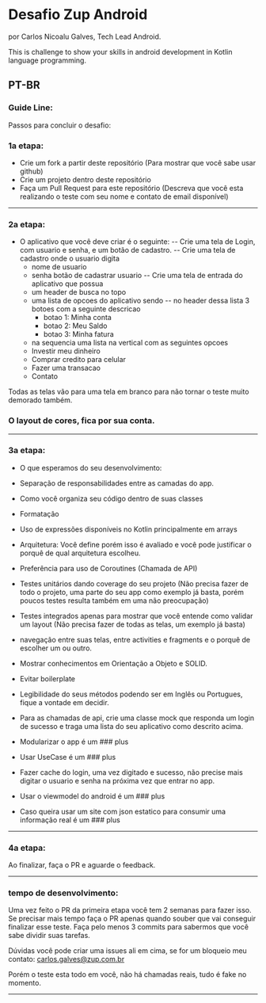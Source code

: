 # Desafio Zup Android 
por Carlos Nicoalu Galves, Tech Lead Android.

This is challenge to show your skills in android development in Kotlin language programming.

PT-BR
---------------------------------------------------------------------------------------------------------------------------

### Guide Line:

Passos para concluir o desafio:

### 1a etapa:

- Crie um fork a partir deste repositório (Para mostrar que você sabe usar github)
- Crie um projeto dentro deste repositório 
- Faça um Pull Request para este repositório (Descreva que você esta realizando o teste com seu nome e contato de email disponível)

---------------------------------------------------------------------------------------------------------------------------

### 2a etapa:

- O aplicativo que você deve criar é o seguinte:
-- Crie uma tela de Login, com usuario e senha, e um botão de cadastro.
-- Crie uma tela de cadastro onde o usuario digita 
  * nome de usuario
  * senha
  botão de cadastrar usuario
-- Crie uma tela de entrada do aplicativo que possua 
  * um header de busca no topo
  * uma lista de opcoes do aplicativo sendo
    -- no header dessa lista 3 botoes com a seguinte descricao
    - botao 1: Minha conta
    - botao 2: Meu Saldo
    - botao 3: Minha fatura
   - na sequencia uma lista na vertical com as seguintes opcoes
    - Investir meu dinheiro
    - Comprar credito para celular
    - Fazer uma transacao
    - Contato
    
 Todas as telas vão para uma tela em branco para não tornar o teste muito demorado também.
    
 ### O layout de cores, fica por sua conta.
 
 ---------------------------------------------------------------------------------------------------------------------------
 
 ### 3a etapa:
 
- O que esperamos do seu desenvolvimento:

- Separação de responsabilidades entre as camadas do app.
- Como você organiza seu código dentro de suas classes
- Formatação
- Uso de expressões disponíveis no Kotlin principalmente em arrays
- Arquitetura: Você define porém isso é avaliado e você pode justificar o porquê de qual arquitetura escolheu.
- Preferência para uso de Coroutines (Chamada de API)
- Testes unitários dando coverage do seu projeto (Não precisa fazer de todo o projeto, uma parte do seu app como exemplo já basta, porém poucos testes
resulta também em uma não preocupação)
- Testes integrados apenas para mostrar que você entende como validar um layout (Não precisa fazer de todas as telas, um exemplo já basta)
- navegação entre suas telas, entre activities e fragments e o porquê de escolher um ou outro.
- Mostrar conhecimentos em Orientação a Objeto e SOLID.
- Evitar boilerplate
- Legibilidade do seus métodos podendo ser em Inglês ou Portugues, fique a vontade em decidir.
- Para as chamadas de api, crie uma classe mock que responda um login de sucesso e traga uma lista do seu aplicativo como descrito acima.
- Modularizar o app é um ### plus
- Usar UseCase é um ### plus
- Fazer cache do login, uma vez digitado e sucesso, não precise mais digitar o usuario e senha na próxima vez que entrar no app.
- Usar o viewmodel do android é um ### plus
- Caso queira usar um site com json estatico para consumir uma informação real é um ### plus 

---------------------------------------------------------------------------------------------------------------------------

 ### 4a etapa:
 
 Ao finalizar, faça o PR e aguarde o feedback.
 
---------------------------------------------------------------------------------------------------------------------------

### tempo de desenvolvimento:

Uma vez feito o PR da primeira etapa você tem 2 semanas para fazer isso. Se precisar mais tempo faça o PR apenas quando
souber que vai conseguir finalizar esse teste. Faça pelo menos 3 commits para sabermos que você sabe dividir suas tarefas.


Dúvidas você pode criar uma issues ali em cima, se for um bloqueio meu contato:
carlos.galves@zup.com.br

Porém o teste esta todo em você, não há chamadas reais, tudo é fake no momento.
 
 
 
    
    


---------------------------------------------------------------------------------------------------------------------------
